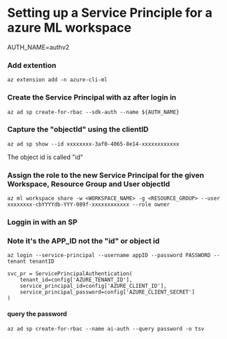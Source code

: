 
# Setting up a Service Principle for a azure ML workspace

AUTH_NAME=authv2
### Add extention 
```
az extension add -n azure-cli-ml
```
### Create the Service Principal with az after login in
```
az ad sp create-for-rbac --sdk-auth --name ${AUTH_NAME}
```
### Capture the "objectId" using the clientID
```
az ad sp show --id xxxxxxxx-3af0-4065-8e14-xxxxxxxxxxxx
```
The object id is called "id"

### Assign the role to the new Service Principal for the given Workspace, Resource Group and User objectId
```
az ml workspace share -w <WORKSPACE_NAME> -g <RESOURCE_GROUP> --user xxxxxxxx-cbYYYYdb-YYY-089f-xxxxxxxxxxxx --role owner
```

### Loggin in with an SP 

###  Note it's the APP_ID not the "id" or object id
```
az login --service-principal --username appID --password PASSWORD --tenant tenantID
```
```
svc_pr = ServicePrincipalAuthentication(
    tenant_id=config['AZURE_TENANT_ID'],
    service_principal_id=config['AZURE_CLIENT_ID'],
    service_principal_password=config['AZURE_CLIENT_SECRET']
)
```

#### query the password
```
az ad sp create-for-rbac --name ai-auth --query password -o tsv
```